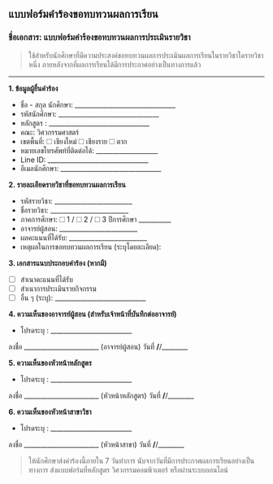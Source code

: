 ## แบบฟอร์มคำร้องขอทบทวนผลการเรียน

### ชื่อเอกสาร: แบบฟอร์มคำร้องขอทบทวนผลการประเมินรายวิชา

> ใช้สำหรับนักศึกษาที่มีความประสงค์ขอทบทวนผลการประเมินผลการเรียนในรายวิชาใดรายวิชาหนึ่ง ภายหลังจากที่ผลการเรียนได้มีการประกาศอย่างเป็นทางการแล้ว

---

**1. ข้อมูลผู้ยื่นคำร้อง**

- ชื่อ - สกุล นักศึกษา: _______________________________
- รหัสนักศึกษา: _______________________________
- หลักสูตร : _______________________________
- คณะ: วิศวกรรมศาสตร์
- เขตพื้นที่: ☐ เชียงใหม่  ☐ เชียงราย  ☐ ตาก
- หมายเลขโทรศัพท์ที่ติดต่อได้: ___________________
- Line ID: _______________________________
- อีเมลนักศึกษา: _______________________________

**2. รายละเอียดรายวิชาที่ขอทบทวนผลการเรียน**

- รหัสรายวิชา: ________________________
- ชื่อรายวิชา: ________________________
- ภาคการศึกษา: ☐ 1 / ☐ 2 / ☐ 3 ปีการศึกษา __________
- อาจารย์ผู้สอน: ________________________
- ผลคะแนนที่ได้รับ: ________________________
- เหตุผลในการขอทบทวนผลการเรียน (ระบุโดยละเอียด):

**3. เอกสารแนบประกอบคำร้อง (หากมี)**
- ☐ สำเนาคะแนนที่ได้รับ
- ☐ สำเนาการประเมินรายกิจกรรม
- ☐ อื่น ๆ (ระบุ): ____________________________

**4. ความเห็นของอาจารย์ผู้สอน (สำหรับเจ้าหน้าที่บันทึกต่ออาจารย์)**
- โปรดระบุ : _________________________

ลงชื่อ _______________________ (อาจารย์ผู้สอน)
วันที่ ________/________/________

**5. ความเห็นของหัวหน้าหลักสูตร**
- โปรดระบุ : _________________________

ลงชื่อ _______________________ (หัวหน้าหลักสูตร)
วันที่ ________/________/________

**6. ความเห็นของหัวหน้าสาขาวิชา**
- โปรดระบุ : _________________________

ลงชื่อ _______________________ (หัวหน้าสาขา)
วันที่ ________/________/________

> ให้นักศึกษาส่งคำร้องนี้ภายใน 7 วันทำการ นับจากวันที่มีการประกาศผลการเรียนอย่างเป็นทางการ
> ส่งแบบฟอร์มที่หลักสูตร วิศวกรรมคอมพิวเตอร์ หรือผ่านระบบออนไลน์
